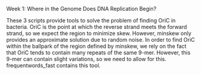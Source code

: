 Week 1: Where in the Genome Does DNA Replication Begin?

These 3 scripts provide tools to solve the problem of finding OriC in bacteria. OriC is the point at which the reverse strand
meets the forward strand, so we expect the region to minimize skew. However, minskew only provides an approximate solution
due to random noise. In order to find OriC within the ballpark of the region defined by minskew, we rely on the fact that
OriC tends to contain many repeats of the same 9-mer. However, this 9-mer can contain slight variations, so we need to allow for this.
frequentwords_fast contains this tool.
